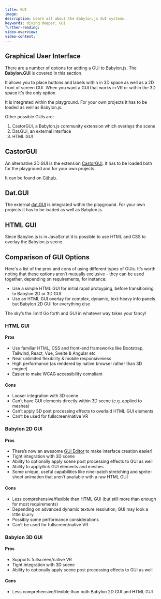 ```yaml
---
title: GUI
image: 
description: Learn all about the Babylon.js GUI systems.
keywords: diving deeper, GUI
further-reading:
video-overview:
video-content:
---
```


## Graphical User Interface

There are a number of options for adding a GUI to Babylon.js. The **Babylon.GUI** is covered in this section.

It allows you to place buttons and labels within in 3D space as well as a 2D front of screen GUI.
When you want a GUI that works in VR or within the 3D space it's the only option.

It is integrated within the playground. For your own projects it has to be loaded as well as Babylon.js.

<Playground id="#NGS9AU" title="Simple GUI Slider Example" description="Simple example of adding a GUI slider to your scene." image="/img/playgroundsAndNMEs/features/divingDeeperGUI1.jpg"/>

Other possible GUIs are:
1. CastorGUI, a Babylon.js community extension which overlays the scene
1. Dat.GUI, an external interface
3. HTML GUI


## CastorGUI

An alternative 2D GUI is the extension [CastorGUI](/features/extensions/castorGUI). It has to be loaded both for the playground and for your own projects.

It can be found on [Github](https://github.com/dad72/CastorGUI).

<Playground id="#S34THY#14" title="CastorGUI Example" description="Simple example of using the CastorGUI system in your scene." image="/img/playgroundsAndNMEs/features/divingDeeperGUI2.jpg"/>

## Dat.GUI

The external [dat.GUI](https://github.com/dataarts/dat.gui) is integrated within the playground. For your own projects it has to be loaded as well as Babylon.js.

<Playground id="#NGS9AU#1" title="dat.GUI Example" description="Simple example of using the dat.GUI system in your scene." image="/img/playgroundsAndNMEs/features/divingDeeperGUI3.jpg"/>

## HTML GUI

Since Babylon.js is in JavaScript it is possible to use HTML and CSS to overlay the Babylon.js scene.

<Playground id="#1AHPN5" title="HTML GUI Example" description="Simple example of using HTML GUI elements in your scene." image="/img/playgroundsAndNMEs/features/divingDeeperGUI4.jpg"/>

## Comparison of GUI Options

Here's a list of the pros and cons of using different types of GUIs. It’s worth noting that these options aren’t mutually exclusive - they can be used together, depending on requirements, for instance:

* Use a simple HTML GUI for initial rapid protoyping, before transitioning to Babylon 2D or 3D GUI
* Use an HTML GUI overlay for complex, dynamic, text-heavy info panels but Babylon 2D GUI for everything else

The sky’s the limit! Go forth and GUI in whatever way takes your fancy!


### HTML GUI

#### Pros

* Use familiar HTML, CSS and front-end frameworks like Bootstrap, Tailwind, React, Vue, Svelte & Angular etc
* Near unlimited flexibility & mobile responsiveness
* High performance (as rendered by native browser rather than 3D engine)
* Easier to make WCAG accessibility compliant

#### Cons

* Looser integration with 3D scene
* Can’t have GUI elements directly within 3D scene (e.g. applied to meshes)
* Can’t apply 3D post processing effects to overlaid HTML GUI elements
* Can’t be used for fullscreen/native VR

### Babylon 2D GUI

#### Pros

* There’s now an awesome [GUI Editor](/toolsAndResources/tools/guiEditor) to make interface creation easier!
* Tight integration with 3D scene
* Ability to optionally apply scene post processing effects to GUI as well
* Ability to apply/link GUI elements and meshes
* Some unique, useful capabilities like nine-patch stretching and sprite-sheet animation that aren’t available with a raw HTML GUI

#### Cons

* Less comprehensive/flexible than HTML GUI (but still more than enough for most requirements)
* Depending on advanced dynamic texture resolution, GUI may look a little blurry
* Possibly some performance considerations
* Can’t be used for fullscreen/native VR

### Babylon 3D GUI

#### Pros

* Supports fullscreen/native VR
* Tight integration with 3D scene
* Ability to optionally apply scene post processing effects to GUI as well

#### Cons

* Less comprehensive/flexible than both Babylon 2D GUI and HTML GUI